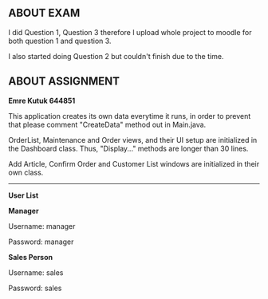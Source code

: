 ABOUT EXAM
---------------
I did Question 1, Question 3 therefore I upload whole project to moodle for both question 1 and question 3.

I also started doing Question 2 but couldn't finish due to the time.


ABOUT ASSIGNMENT
---------
**Emre Kutuk 644851**

This application creates its own data everytime it runs, in order to prevent that please comment "CreateData" method out in Main.java.

OrderList, Maintenance and Order views, and their UI setup are initialized in the Dashboard class. Thus, "Display..." methods are longer than 30 lines.

Add Article, Confirm Order and Customer List windows are initialized in their own class. 

---------------

**User List**

**Manager**

Username: manager
 
Password: manager

**Sales Person**

Username: sales

Password: sales
